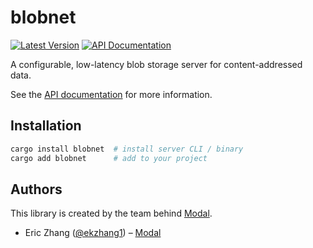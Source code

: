 # blobnet

[![Latest Version](https://img.shields.io/crates/v/blobnet.svg)](https://crates.io/crates/blobnet)
[![API Documentation](https://docs.rs/blobnet/badge.svg)](https://docs.rs/blobnet)

A configurable, low-latency blob storage server for content-addressed data.

See the [API documentation](https://docs.rs/blobnet) for more information.

## Installation

```bash
cargo install blobnet  # install server CLI / binary
cargo add blobnet      # add to your project
```

## Authors

This library is created by the team behind [Modal](https://modal.com/).

- Eric Zhang ([@ekzhang1](https://twitter.com/ekzhang1)) – [Modal](https://modal.com/)
